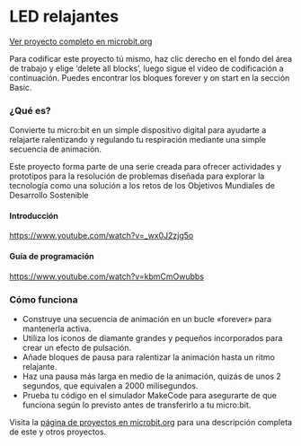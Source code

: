 # LED relajantes

[Ver proyecto completo en microbit\.org](https://microbit.org/es-es/projects/make-it-code-it/calming-leds)

Para codificar este proyecto tú mismo, haz clic derecho en el fondo del área de trabajo y elige ‘delete all blocks’, luego sigue el video de codificación a continuación. Puedes encontrar los bloques forever y on start en la sección Basic.  
  


### ¿Qué es?

Convierte tu micro:bit en un simple dispositivo digital para ayudarte a relajarte ralentizando y regulando tu respiración mediante una simple secuencia de animación.

Este proyecto forma parte de una serie creada para ofrecer actividades y prototipos para la resolución de problemas diseñada para explorar la tecnología como una solución a los retos de los Objetivos Mundiales de Desarrollo Sostenible

#### Introducción

https://www.youtube.com/watch?v=_wx0J2zjg5o

#### Guía de programación

https://www.youtube.com/watch?v=kbmCmOwubbs

### Cómo funciona

* Construye una secuencia de animación en un bucle «forever» para mantenerla activa.
* Utiliza los iconos de diamante grandes y pequeños incorporados para crear un efecto de pulsación.
* Añade bloques de pausa para ralentizar la animación hasta un ritmo relajante.
* Haz una pausa más larga en medio de la animación, quizás de unos 2 segundos, que equivalen a 2000 milisegundos.
* Prueba tu código en el simulador MakeCode para asegurarte de que funciona según lo previsto antes de transferirlo a tu micro:bit. 

Visita la [página de proyectos en microbit\.org](https://microbit.org/es-es/projects/make-it-code-it/) para una descripción completa de este y otros proyectos.